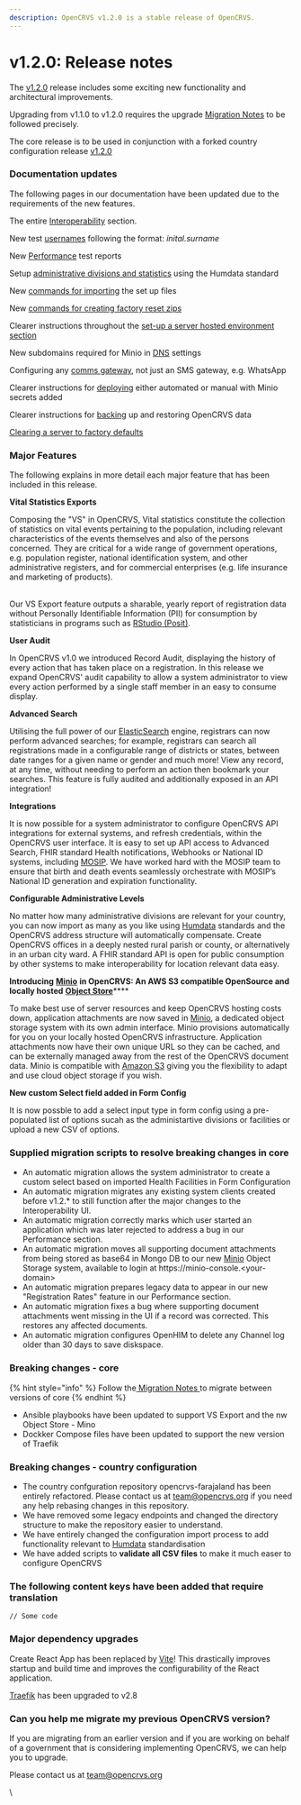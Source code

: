 ```yaml
---
description: OpenCRVS v1.2.0 is a stable release of OpenCRVS.
---
```


# v1.2.0: Release notes

The [v1.2.0](https://github.com/opencrvs/opencrvs-core/releases/tag/v1.2.0) release includes some exciting new functionality and architectural improvements.

Upgrading from v1.1.0 to v1.2.0 requires the upgrade [Migration Notes](v1.1.-to-v1.2.-migration-notes.md) to be followed precisely.&#x20;

The core release is to be used in conjunction with a forked country configuration release [v1.2.0](https://github.com/opencrvs/opencrvs-farajaland/releases/tag/v1.2.0)



### Documentation updates

The following pages in our documentation have been updated due to the requirements of the new features.

The entire [Interoperability](../../technology/interoperability/) section.

New test [usernames](../../setup/3.-installation/3.1-set-up-a-development-environment/3.1.4-log-in-to-opencrvs-locally.md) following the format: _inital.surname_

New [Performance](../../technology/architecture/performance-tests.md) test reports

Setup [administrative divisions and statistics](../../setup/3.-installation/3.2-set-up-your-own-country-configuration/3.2.2-set-up-administrative-address-divisions/) using the Humdata standard

New [commands for importing](../../setup/3.-installation/3.2-set-up-your-own-country-configuration/3.2.5-import-set-up-files.md) the set up files

New [commands for creating factory reset zips](../../setup/3.-installation/3.2-set-up-your-own-country-configuration/3.2.6-create-factory-reset-reference-data-backups.md)

Clearer instructions throughout the [set-up a server hosted environment section](../../setup/3.-installation/3.3-set-up-a-server-hosted-environment/)

New subdomains required for Minio in [DNS](../../setup/3.-installation/3.3-set-up-a-server-hosted-environment/3.3.5-setup-dns-a-records.md) settings

Configuring any [comms gateway](../../setup/3.-installation/3.3-set-up-a-server-hosted-environment/3.3.3-create-docker-secrets-and-provision-an-sms-gateway.md), not just an SMS gateway, e.g. WhatsApp

Clearer instructions for [deploying](../../setup/3.-installation/3.3-set-up-a-server-hosted-environment/3.3.6-deploy-automated-and-manual.md) either automated or manual with Minio secrets added

Clearer instructions for [backing](../../setup/3.-installation/3.3-set-up-a-server-hosted-environment/3.3.7-automated-and-manual-backup-and-manual-restore.md) up and restoring OpenCRVS data

[Clearing a server to factory defaults](../../setup/3.-installation/3.3-set-up-a-server-hosted-environment/3.3.8-clearing-and-restoring-a-server-to-factory-reset-data.md)



### Major Features

The following explains in more detail each major feature that has been included in this release.



**Vital Statistics Exports**

Composing the "VS" in OpenCRVS, Vital statistics constitute the collection of statistics on vital events pertaining to the population, including relevant characteristics of the events themselves and also of the persons concerned.  They are critical for a wide range of government operations, e.g. population register, national identification system, and other administrative registers, and for commercial enterprises (e.g. life insurance and marketing of products).

\
Our VS Export feature outputs a sharable, yearly report of registration data without Personally Identifiable Information (PII) for consumption by statisticians in programs such as [RStudio (Posit)](https://posit.co/).

**User Audit**

In OpenCRVS v1.0 we introduced Record Audit, displaying the history of every action that has taken place on a registration. In this release we expand OpenCRVS' audit capability to allow a system administrator to view every action performed by a single staff member in an easy to consume display.

**Advanced Search**

Utilising the full power of our [ElasticSearch](https://www.elastic.co/) engine, registrars can now perform advanced searches; for example, registrars can search all registrations made in a configurable range of districts or states, between date ranges for a given name or gender and much more!  View any record, at any time, without needing to perform an action then bookmark your searches. This feature is fully audited and additionally exposed in an API integration!

**Integrations**

It is now possible for a system administrator to configure OpenCRVS API integrations for external systems, and refresh credentials, within the OpenCRVS user interface.  It is easy to set up API access to Advanced Search, FHIR standard Health notifications, Webhooks or National ID systems, including [MOSIP](https://mosip.io/).  We have worked hard with the MOSIP team to ensure that birth and death events seamlessly orchestrate with MOSIP’s National ID generation and expiration functionality.

**Configurable Administrative Levels**

No matter how many administrative divisions are relevant for your country, you can now import as many as you like using [Humdata](https://data.humdata.org/) standards and the OpenCRVS address structure will automatically compensate.  Create OpenCRVS offices in a deeply nested rural parish or county, or alternatively in an urban city ward.  A FHIR standard API is open for public consumption by other systems to make interoperability for location relevant data easy.

**Introducing** [**Minio**](https://min.io/) **in OpenCRVS: An AWS S3 compatible OpenSource and locally hosted** [**Object Store**](https://en.wikipedia.org/wiki/Object\_storage)****

To make best use of server resources and keep OpenCRVS hosting costs down, application attachments are now saved in [Minio](https://min.io/), a dedicated object storage system with its own admin interface.  Minio provisions automatically for you on your locally hosted OpenCRVS infrastructure.  Application attachments now have their own unique URL so they can be cached, and can be externally managed away from the rest of the OpenCRVS document data. Minio is compatible with [Amazon S3](https://min.io/product/s3-compatibility) giving you the flexibility to adapt and use cloud object storage if you wish.

**New custom Select field added in Form Config**

It is now possble to add a select input type in form config using a pre-populated list of options sucah as the administartive divisions or facilities or upload a new CSV of options. &#x20;

### **Supplied migration scripts to resolve breaking changes in core**

* An automatic migration allows the system administrator to create a custom select based on imported Health Facilities in Form Configuration
* An automatic migration migrates any existing system clients created before v1.2.\* to still function after the major changes to the Interoperability UI.
* An automatic migration correctly marks which user started an application which was later rejected to address a bug in our Performance section.
* An automatic migration moves all supporting document attachments from being stored as base64 in Mongo DB to our new [Minio](https://min.io/) Object Storage system, available to login at https://minio-console.\<your-domain>
* An automatic migration prepares legacy data to appear in our new "Registration Rates" feature in  our Performance section.
* An automatic migration fixes a bug where supporting document attachments went missing in the UI if a record was corrected.  This restores any affected documents.
* An automatic migration configures OpenHIM to delete any Channel log older than 30 days to save diskspace.

### Breaking changes - core

{% hint style="info" %}
Follow the[ Migration Notes ](v1.1.-to-v1.2.-migration-notes.md)to migrate between versions of core
{% endhint %}

* Ansible playbooks have been updated to support VS Export and the nw Object Store - Mino
* Dockker Compose files have been updated to support the new version of Traefik

### Breaking changes - country configuration

* The country confguration repository opencrvs-farajaland has been entirely refactored.  Please contact us at [team@opencrvs.org](mailto:team@opencrvs.org) if you need any help rebasing changes in this repository.
* We have removed some legacy endpoints and changed the directory structure to make the repository easier to understand.
* We have entirely changed the configuration import process to add functionality relevant to [Humdata](https://data.humdata.org/) standardisation
* We have added scripts to **validate all CSV files** to make it much easer to configure OpenCRVS

### **The following content keys have been added that require translation**

```
// Some code
```

### Major dependency upgrades

Create React App has been replaced by [Vite](https://vitejs.dev/)!  This drastically improves startup and build time and improves the configurability of the React application.

[Traefik](https://traefik.io/) has been upgraded to v2.8

### **Can you help me migrate my previous OpenCRVS version?**

If you are migrating from an earlier version and if you are working on behalf of a government that is considering implementing OpenCRVS, we can help you to upgrade.

Please contact us at [team@opencrvs.org](mailto:team@opencrvs.org)

\
